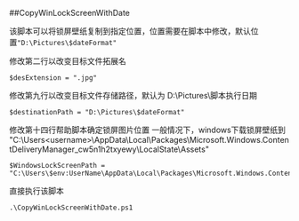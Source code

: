 ﻿##CopyWinLockScreenWithDate

该脚本可以将锁屏壁纸复制到指定位置，位置需要在脚本中修改，默认位置```"D:\Pictures\$dateFormat"```

修改第二行以改变目标文件拓展名
```
$desExtension = ".jpg"
```

修改第九行以改变目标文件存储路径，默认为 D:\Pictures\脚本执行日期
```
$destinationPath = "D:\Pictures\$dateFormat"
```

修改第十四行帮助脚本确定锁屏图片位置
一般情况下，windows下载锁屏壁纸到
"C:\Users\<username>\AppData\Local\Packages\Microsoft.Windows.ContentDeliveryManager_cw5n1h2txyewy\LocalState\Assets"
```
$WindowsLockScreenPath = "C:\Users\$env:UserName\AppData\Local\Packages\Microsoft.Windows.ContentDeliveryManager_cw5n1h2txyewy\LocalState\Assets"

```

直接执行该脚本
```
.\CopyWinLockScreenWithDate.ps1
```
